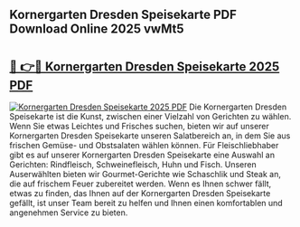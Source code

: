 ## Kornergarten Dresden Speisekarte PDF Download Online 2025 vwMt5

# <h2><a href="http://gcan28o.nevu.top/?p=Kornergarten+Dresden+Speisekarte">🔗 👉🔴 Kornergarten Dresden Speisekarte 2025 PDF</a></h2>

[![Kornergarten Dresden Speisekarte 2025 PDF](https://i.imgur.com/dBaPXMq.png)](http://gcan28o.nevu.top/?p=Kornergarten+Dresden+Speisekarte)
Die Kornergarten Dresden Speisekarte ist die Kunst, zwischen einer Vielzahl von Gerichten zu wählen. Wenn Sie etwas Leichtes und Frisches suchen, bieten wir auf unserer Kornergarten Dresden Speisekarte unseren Salatbereich an, in dem Sie aus frischen Gemüse- und Obstsalaten wählen können. Für Fleischliebhaber gibt es auf unserer Kornergarten Dresden Speisekarte eine Auswahl an Gerichten: Rindfleisch, Schweinefleisch, Huhn und Fisch. Unseren Auserwählten bieten wir Gourmet-Gerichte wie Schaschlik und Steak an, die auf frischem Feuer zubereitet werden. Wenn es Ihnen schwer fällt, etwas zu finden, das Ihnen auf der Kornergarten Dresden Speisekarte gefällt, ist unser Team bereit zu helfen und Ihnen einen komfortablen und angenehmen Service zu bieten.
